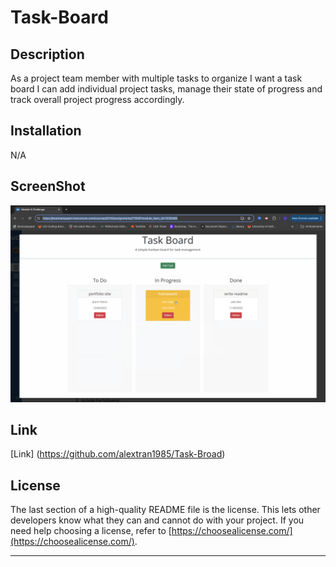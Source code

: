 # Task-Board

## Description

As a project team member with multiple tasks to organize I want a task board I can add individual project tasks, manage their state of progress and track overall project progress accordingly.


## Installation

N/A

## ScreenShot

![alt text](assets/images/screenshot.png)

## Link

[Link] (https://github.com/alextran1985/Task-Broad)

## License

The last section of a high-quality README file is the license. This lets other developers know what they can and cannot do with your project. If you need help choosing a license, refer to [https://choosealicense.com/](https://choosealicense.com/).

---

